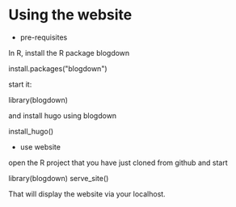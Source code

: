 # Using the website

- pre-requisites

In R, install the R package blogdown

  install.packages("blogdown")

start it:

  library(blogdown)
  
and install hugo using blogdown

  install_hugo()

- use website

open the R project that you have just cloned from github and start

  library(blogdown)
  serve_site()

That will display the website via your localhost.